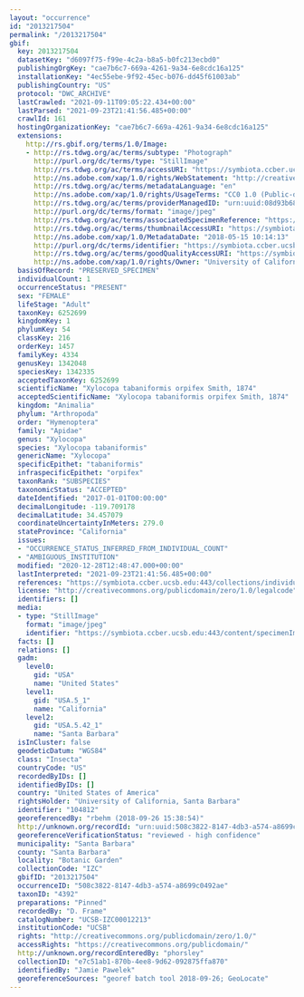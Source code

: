 ```yaml
---
layout: "occurrence"
id: "2013217504"
permalink: "/2013217504"
gbif:
  key: 2013217504
  datasetKey: "d6097f75-f99e-4c2a-b8a5-b0fc213ecbd0"
  publishingOrgKey: "cae7b6c7-669a-4261-9a34-6e8cdc16a125"
  installationKey: "4ec55ebe-9f92-45ec-b076-dd45f61003ab"
  publishingCountry: "US"
  protocol: "DWC_ARCHIVE"
  lastCrawled: "2021-09-11T09:05:22.434+00:00"
  lastParsed: "2021-09-23T21:41:56.485+00:00"
  crawlId: 161
  hostingOrganizationKey: "cae7b6c7-669a-4261-9a34-6e8cdc16a125"
  extensions:
    http://rs.gbif.org/terms/1.0/Image:
    - http://rs.tdwg.org/ac/terms/subtype: "Photograph"
      http://purl.org/dc/terms/type: "StillImage"
      http://rs.tdwg.org/ac/terms/accessURI: "https://symbiota.ccber.ucsb.edu:443/content/specimenImages/UCSB_IZC/UCSB-IZC00012/UCSB-IZC00012213_lg.jpg"
      http://ns.adobe.com/xap/1.0/rights/WebStatement: "http://creativecommons.org/publicdomain/zero/1.0/"
      http://rs.tdwg.org/ac/terms/metadataLanguage: "en"
      http://ns.adobe.com/xap/1.0/rights/UsageTerms: "CC0 1.0 (Public-domain)"
      http://rs.tdwg.org/ac/terms/providerManagedID: "urn:uuid:08d93b68-3509-463e-a1f5-ad0a2083d017"
      http://purl.org/dc/terms/format: "image/jpeg"
      http://rs.tdwg.org/ac/terms/associatedSpecimenReference: "https://symbiota.ccber.ucsb.edu:443/collections/individual/index.php?occid=104812"
      http://rs.tdwg.org/ac/terms/thumbnailAccessURI: "https://symbiota.ccber.ucsb.edu:443/content/specimenImages/UCSB_IZC/UCSB-IZC00012/UCSB-IZC00012213_tn.jpg"
      http://ns.adobe.com/xap/1.0/MetadataDate: "2018-05-15 10:14:13"
      http://purl.org/dc/terms/identifier: "https://symbiota.ccber.ucsb.edu:443/content/specimenImages/UCSB_IZC/UCSB-IZC00012/UCSB-IZC00012213_lg.jpg"
      http://rs.tdwg.org/ac/terms/goodQualityAccessURI: "https://symbiota.ccber.ucsb.edu:443/content/specimenImages/UCSB_IZC/UCSB-IZC00012/UCSB-IZC00012213.jpg"
      http://ns.adobe.com/xap/1.0/rights/Owner: "University of California, Santa Barbara"
  basisOfRecord: "PRESERVED_SPECIMEN"
  individualCount: 1
  occurrenceStatus: "PRESENT"
  sex: "FEMALE"
  lifeStage: "Adult"
  taxonKey: 6252699
  kingdomKey: 1
  phylumKey: 54
  classKey: 216
  orderKey: 1457
  familyKey: 4334
  genusKey: 1342048
  speciesKey: 1342335
  acceptedTaxonKey: 6252699
  scientificName: "Xylocopa tabaniformis orpifex Smith, 1874"
  acceptedScientificName: "Xylocopa tabaniformis orpifex Smith, 1874"
  kingdom: "Animalia"
  phylum: "Arthropoda"
  order: "Hymenoptera"
  family: "Apidae"
  genus: "Xylocopa"
  species: "Xylocopa tabaniformis"
  genericName: "Xylocopa"
  specificEpithet: "tabaniformis"
  infraspecificEpithet: "orpifex"
  taxonRank: "SUBSPECIES"
  taxonomicStatus: "ACCEPTED"
  dateIdentified: "2017-01-01T00:00:00"
  decimalLongitude: -119.709178
  decimalLatitude: 34.457079
  coordinateUncertaintyInMeters: 279.0
  stateProvince: "California"
  issues:
  - "OCCURRENCE_STATUS_INFERRED_FROM_INDIVIDUAL_COUNT"
  - "AMBIGUOUS_INSTITUTION"
  modified: "2020-12-28T12:48:47.000+00:00"
  lastInterpreted: "2021-09-23T21:41:56.485+00:00"
  references: "https://symbiota.ccber.ucsb.edu:443/collections/individual/index.php?occid=104812"
  license: "http://creativecommons.org/publicdomain/zero/1.0/legalcode"
  identifiers: []
  media:
  - type: "StillImage"
    format: "image/jpeg"
    identifier: "https://symbiota.ccber.ucsb.edu:443/content/specimenImages/UCSB_IZC/UCSB-IZC00012/UCSB-IZC00012213_lg.jpg"
  facts: []
  relations: []
  gadm:
    level0:
      gid: "USA"
      name: "United States"
    level1:
      gid: "USA.5_1"
      name: "California"
    level2:
      gid: "USA.5.42_1"
      name: "Santa Barbara"
  isInCluster: false
  geodeticDatum: "WGS84"
  class: "Insecta"
  countryCode: "US"
  recordedByIDs: []
  identifiedByIDs: []
  country: "United States of America"
  rightsHolder: "University of California, Santa Barbara"
  identifier: "104812"
  georeferencedBy: "rbehm (2018-09-26 15:38:54)"
  http://unknown.org/recordId: "urn:uuid:508c3822-8147-4db3-a574-a8699c0492ae"
  georeferenceVerificationStatus: "reviewed - high confidence"
  municipality: "Santa Barbara"
  county: "Santa Barbara"
  locality: "Botanic Garden"
  collectionCode: "IZC"
  gbifID: "2013217504"
  occurrenceID: "508c3822-8147-4db3-a574-a8699c0492ae"
  taxonID: "4392"
  preparations: "Pinned"
  recordedBy: "D. Frame"
  catalogNumber: "UCSB-IZC00012213"
  institutionCode: "UCSB"
  rights: "http://creativecommons.org/publicdomain/zero/1.0/"
  accessRights: "https://creativecommons.org/publicdomain/"
  http://unknown.org/recordEnteredBy: "phorsley"
  collectionID: "e7c51ab1-870b-4ee8-9d62-092875ffa870"
  identifiedBy: "Jamie Pawelek"
  georeferenceSources: "georef batch tool 2018-09-26; GeoLocate"
---
```

